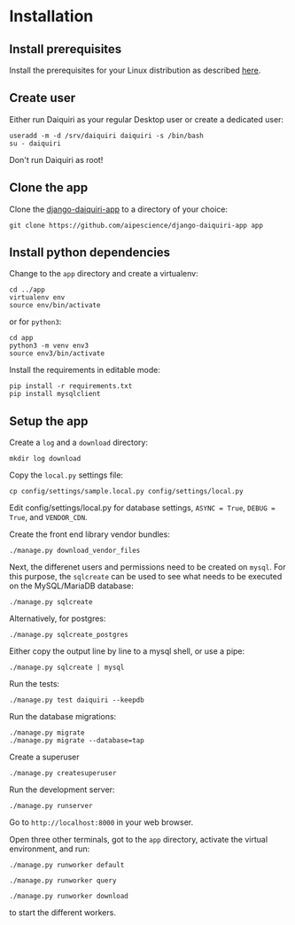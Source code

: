 Installation
============

Install prerequisites
---------------------

Install the prerequisites for your Linux distribution as described [here](prerequisites).


Create user
-----------

Either run Daiquiri as your regular Desktop user or create a dedicated user:

```
useradd -m -d /srv/daiquiri daiquiri -s /bin/bash
su - daiquiri
```

Don't run Daiquiri as root!


Clone the app
-------------

Clone the [django-daiquiri-app](https://github.com/aipescience/django-daiquiri-app) to a directory of your choice:

```
git clone https://github.com/aipescience/django-daiquiri-app app
```

Install python dependencies
---------------------------

Change to the `app` directory and create a virtualenv:

```
cd ../app
virtualenv env
source env/bin/activate
```

or for `python3`:

```
cd app
python3 -m venv env3
source env3/bin/activate
```

Install the requirements in editable mode:

```
pip install -r requirements.txt
pip install mysqlclient
```

Setup the app
-------------

Create a `log` and a `download` directory:

```
mkdir log download
```

Copy the `local.py` settings file:

```
cp config/settings/sample.local.py config/settings/local.py
```

Edit config/settings/local.py for database settings, `ASYNC = True`, `DEBUG = True`, and `VENDOR_CDN`.

Create the front end library vendor bundles:

```
./manage.py download_vendor_files
```

Next, the differenet users and permissions need to be created on `mysql`. For this purpose, the `sqlcreate` can be used to see what needs to be executed on the MySQL/MariaDB database:

```
./manage.py sqlcreate
```

Alternatively, for postgres:

```
./manage.py sqlcreate_postgres
```


Either copy the output line by line to a mysql shell, or use a pipe:

```
./manage.py sqlcreate | mysql
```

Run the tests:

```
./manage.py test daiquiri --keepdb
```

Run the database migrations:

```
./manage.py migrate
./manage.py migrate --database=tap
```

Create a superuser

```
./manage.py createsuperuser
```

Run the development server:

```
./manage.py runserver
```

Go to `http://localhost:8000` in your web browser.


Open three other terminals, got to the `app` directory, activate the virtual environment, and run:

```
./manage.py runworker default
```

```
./manage.py runworker query
```

```
./manage.py runworker download
```

to start the different workers.
